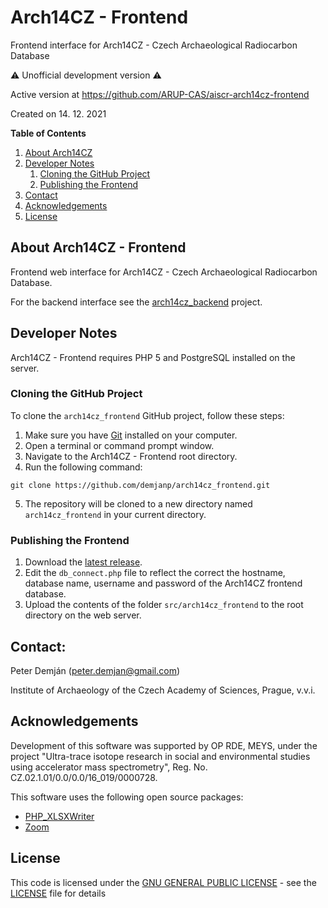 # Arch14CZ - Frontend
Frontend interface for Arch14CZ - Czech Archaeological Radiocarbon Database

:warning: Unofficial development version :warning:

Active version at <https://github.com/ARUP-CAS/aiscr-arch14cz-frontend>

Created on 14. 12. 2021

**Table of Contents**
1. [About Arch14CZ](#about)
2. [Developer Notes](#developer)
   1. [Cloning the GitHub Project](#cloning)
   2. [Publishing the Frontend](#publishing)
3. [Contact](#contact)
4. [Acknowledgements](#acknowledgements)
5. [License](#license)

## About Arch14CZ - Frontend <a name="about"></a>
Frontend web interface for Arch14CZ - Czech Archaeological Radiocarbon Database.

For the backend interface see the [arch14cz_backend](https://github.com/demjanp/arch14cz_backend) project.

## Developer Notes <a name="developer"></a>
Arch14CZ - Frontend requires PHP 5 and PostgreSQL installed on the server.

### Cloning the GitHub Project <a name="cloning"></a>

To clone the `arch14cz_frontend` GitHub project, follow these steps:

1. Make sure you have [Git](https://git-scm.com/downloads) installed on your computer.
2. Open a terminal or command prompt window.
3. Navigate to the Arch14CZ - Frontend root directory.
4. Run the following command:
<pre><code>git clone https://github.com/demjanp/arch14cz_frontend.git</code></pre>
5. The repository will be cloned to a new directory named `arch14cz_frontend` in your current directory.

### Publishing the Frontend <a name="publishing"></a>

1. Download the [latest release](https://github.com/demjanp/arch14cz_frontend/releases/latest).
2. Edit the `db_connect.php` file to reflect the correct the hostname, database name, username and password of the Arch14CZ frontend database.
3. Upload the contents of the folder `src/arch14cz_frontend` to the root directory on the web server. 

## Contact: <a name="contact"></a>
Peter Demján (peter.demjan@gmail.com)

Institute of Archaeology of the Czech Academy of Sciences, Prague, v.v.i.

## Acknowledgements <a name="acknowledgements"></a>

Development of this software was supported by OP RDE, MEYS, under the project "Ultra-trace isotope research in social and environmental studies using accelerator mass spectrometry", Reg. No. CZ.02.1.01/0.0/0.0/16_019/0000728.

This software uses the following open source packages:
* [PHP_XLSXWriter](https://github.com/mk-j/PHP_XLSXWriter)
* [Zoom](https://github.com/jackmoore/zoom)

## License <a name="license"></a>

This code is licensed under the [GNU GENERAL PUBLIC LICENSE](https://www.gnu.org/licenses/gpl-3.0.en.html) - see the [LICENSE](LICENSE) file for details

